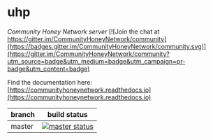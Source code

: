 uhp
==========

*Community Honey Network server*
[![Join the chat at https://gitter.im/CommunityHoneyNetwork/community](https://badges.gitter.im/CommunityHoneyNetwork/community.svg)](https://gitter.im/CommunityHoneyNetwork/community?utm_source=badge&utm_medium=badge&utm_campaign=pr-badge&utm_content=badge)

Find the documentation here: [https://communityhoneynetwork.readthedocs.io](https://communityhoneynetwork.readthedocs.io)

| branch | build status |
| ---    | ---          |
| master | [![master status](https://gitlab.oit.duke.edu/stingar/uhp/badges/master/pipeline.svg)](https://gitlab.oit.duke.edu/stingar/uhp/commits/master)|
